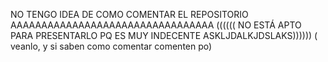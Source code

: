 NO TENGO IDEA DE COMO COMENTAR EL REPOSITORIO AAAAAAAAAAAAAAAAAAAAAAAAAAAAAAAAA
(((((( NO ESTÁ APTO PARA PRESENTARLO PQ ES MUY INDECENTE ASKLJDALKJDSLAKS))))))
( veanlo, y si saben como comentar comenten po)
